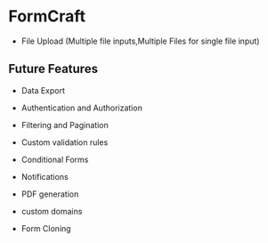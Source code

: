 # FormCraft
* File Upload (Multiple file inputs,Multiple Files for single file input)



## Future Features
* Data Export
* Authentication and Authorization
* Filtering and Pagination
* Custom validation rules
* Conditional Forms
* Notifications

* PDF generation
* custom domains
* Form Cloning